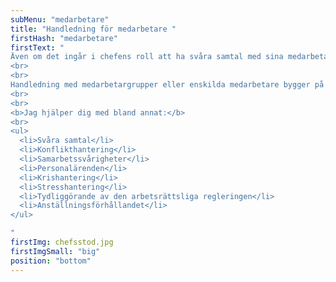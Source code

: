 ```yaml
---
subMenu: "medarbetare"
title: "Handledning för medarbetare "
firstHash: "medarbetare"
firstText: "
Även om det ingår i chefens roll att ha svåra samtal med sina medarbetare kan det uppstå situationer med behov av extern hjälp. Det är inte alltid så lätt att hantera svåra samtal där det kan finnas mycket känslor inblandat, det är helt orimliga förväntningar eller i väldigt pressade situationer. Man kan själv känna sig stressad, blir osäker på hur man ska hantera det som händer i samtalet och känna obehag inför reaktioner som kommer.
<br>
<br>
Handledning med medarbetargrupper eller enskilda medarbetare bygger på beteendevetenskap, arbetsrätt, beteendeanalys, KBT och coaching.
<br>
<br>
<b>Jag hjälper dig med bland annat:</b>
<br>
<ul>
  <li>Svåra samtal</li>
  <li>Konflikthantering</li>
  <li>Samarbetssvårigheter</li>
  <li>Personalärenden</li>
  <li>Krishantering</li>
  <li>Stresshantering</li>
  <li>Tydliggörande av den arbetsrättsliga regleringen</li>
  <li>Anställningsförhållandet</li>
</ul>

"
firstImg: chefsstod.jpg
firstImgSmall: "big"
position: "bottom"
---
```


